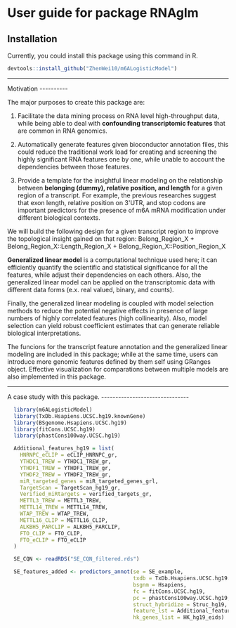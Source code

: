 User guide for package RNAglm
================

Installation
------------

Currently, you could install this package using this command in R.

``` r
devtools::install_github("ZhenWei10/m6ALogisticModel")
```

<hr/>
Motivation
----------

The major purposes to create this package are:

1. Facilitate the data mining process on RNA level high-throughput data, while being able to deal with **confounding transcriptomic features** that are common in RNA genomics.

2. Automatically generate features given bioconductor annotation files, this could reduce the traditional work load for creating and screening the highly significant RNA features one by one, while unable to account the dependencies between those features.

3.  Provide a template for the insightful linear modeling on the relationship between **belonging (dummy), relative position, and length** for a given region of a transcript. For example, the previous researches suggest that exon length, relative position on 3'UTR, and stop codons are important predictors for the presence of m6A mRNA modification under different biological contexts.

We will build the following design for a given transcript region to improve the topological insight gained on that region:
Belong_Region_X + Belong_Region_X::Length_Region_X + Belong_Region_X::Position_Region_X


**Generalized linear model** is a computational technique used here; it can efficiently quantify the scientific and statistical significance for all the features, while adjust their dependencies on each others. Also, the generalized linear model can be applied on the transcriptomic data with different data forms (e.x. real valued, binary, and counts). 

Finally, the generalized linear modeling is coupled with model selection methods to reduce the potential negative effects in presence of large numbers of highly correlated features (high collinearity). Also, model selection can yield robust coefficient estimates that can generate reliable biological interpretations.

The funcions for the transcript feature annotation and the generalized linear modeling are included in this package; while at the same time, users can introduce more genomic features defined by them self using GRanges object. Effective visualization for comparations between multiple models are also implemented in this package.

<hr/>
A case study with this package.
-------------------------------

``` r
  library(m6ALogisticModel)
  library(TxDb.Hsapiens.UCSC.hg19.knownGene)
  library(BSgenome.Hsapiens.UCSC.hg19)
  library(fitCons.UCSC.hg19)
  library(phastCons100way.UCSC.hg19)

  Additional_features_hg19 = list(
    HNRNPC_eCLIP = eCLIP_HNRNPC_gr,
    YTHDC1_TREW = YTHDC1_TREW_gr,
    YTHDF1_TREW = YTHDF1_TREW_gr,
    YTHDF2_TREW = YTHDF2_TREW_gr,
    miR_targeted_genes = miR_targeted_genes_grl,
    TargetScan = TargetScan_hg19_gr,
    Verified_miRtargets = verified_targets_gr,
    METTL3_TREW = METTL3_TREW,
    METTL14_TREW = METTL14_TREW,
    WTAP_TREW = WTAP_TREW,
    METTL16_CLIP = METTL16_CLIP,
    ALKBH5_PARCLIP = ALKBH5_PARCLIP,
    FTO_CLIP = FTO_CLIP,
    FTO_eCLIP = FTO_eCLIP
  )

  SE_CQN <- readRDS("SE_CQN_filtered.rds")

  SE_features_added <- predictors_annot(se = SE_example,
                                        txdb = TxDb.Hsapiens.UCSC.hg19.knownGene,
                                        bsgnm = Hsapiens,
                                        fc = fitCons.UCSC.hg19,
                                        pc = phastCons100way.UCSC.hg19,
                                        struct_hybridize = Struc_hg19,
                                        feature_lst = Additional_features_hg19,
                                        hk_genes_list = HK_hg19_eids)
```

